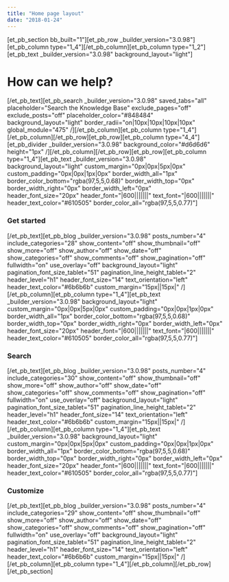 ```yaml
---
title: "Home page layout"
date: "2018-01-24"
---
```


\[et\_pb\_section bb\_built="1"\]\[et\_pb\_row \_builder\_version="3.0.98"\]\[et\_pb\_column type="1\_4"\]\[/et\_pb\_column\]\[et\_pb\_column type="1\_2"\]\[et\_pb\_text \_builder\_version="3.0.98" background\_layout="light"\]

# How can we help?

\[/et\_pb\_text\]\[et\_pb\_search \_builder\_version="3.0.98" saved\_tabs="all" placeholder="Search the Knowledge Base" exclude\_pages="off" exclude\_posts="off" placeholder\_color="#848484" background\_layout="light" border\_radii="on|10px|10px|10px|10px" global\_module="475" /\]\[/et\_pb\_column\]\[et\_pb\_column type="1\_4"\]\[/et\_pb\_column\]\[/et\_pb\_row\]\[et\_pb\_row\]\[et\_pb\_column type="4\_4"\]\[et\_pb\_divider \_builder\_version="3.0.98" background\_color="#d6d6d6" height="1px" /\]\[/et\_pb\_column\]\[/et\_pb\_row\]\[et\_pb\_row\]\[et\_pb\_column type="1\_4"\]\[et\_pb\_text \_builder\_version="3.0.98" background\_layout="light" custom\_margin="0px|0px|5px|0px" custom\_padding="0px|0px|1px|0px" border\_width\_all="1px" border\_color\_bottom="rgba(97,5,5,0.68)" border\_width\_top="0px" border\_width\_right="0px" border\_width\_left="0px" header\_font\_size="20px" header\_font="|600|||||||" text\_font="|600|||||||" header\_text\_color="#610505" border\_color\_all="rgba(97,5,5,0.77)"\]

### Get started

\[/et\_pb\_text\]\[et\_pb\_blog \_builder\_version="3.0.98" posts\_number="4" include\_categories="28" show\_content="off" show\_thumbnail="off" show\_more="off" show\_author="off" show\_date="off" show\_categories="off" show\_comments="off" show\_pagination="off" fullwidth="on" use\_overlay="off" background\_layout="light" pagination\_font\_size\_tablet="51" pagination\_line\_height\_tablet="2" header\_level="h1" header\_font\_size="14" text\_orientation="left" header\_text\_color="#6b6b6b" custom\_margin="15px||15px|" /\]\[/et\_pb\_column\]\[et\_pb\_column type="1\_4"\]\[et\_pb\_text \_builder\_version="3.0.98" background\_layout="light" custom\_margin="0px|0px|5px|0px" custom\_padding="0px|0px|1px|0px" border\_width\_all="1px" border\_color\_bottom="rgba(97,5,5,0.68)" border\_width\_top="0px" border\_width\_right="0px" border\_width\_left="0px" header\_font\_size="20px" header\_font="|600|||||||" text\_font="|600|||||||" header\_text\_color="#610505" border\_color\_all="rgba(97,5,5,0.77)"\]

### Search

\[/et\_pb\_text\]\[et\_pb\_blog \_builder\_version="3.0.98" posts\_number="4" include\_categories="30" show\_content="off" show\_thumbnail="off" show\_more="off" show\_author="off" show\_date="off" show\_categories="off" show\_comments="off" show\_pagination="off" fullwidth="on" use\_overlay="off" background\_layout="light" pagination\_font\_size\_tablet="51" pagination\_line\_height\_tablet="2" header\_level="h1" header\_font\_size="14" text\_orientation="left" header\_text\_color="#6b6b6b" custom\_margin="15px||15px|" /\]\[/et\_pb\_column\]\[et\_pb\_column type="1\_4"\]\[et\_pb\_text \_builder\_version="3.0.98" background\_layout="light" custom\_margin="0px|0px|5px|0px" custom\_padding="0px|0px|1px|0px" border\_width\_all="1px" border\_color\_bottom="rgba(97,5,5,0.68)" border\_width\_top="0px" border\_width\_right="0px" border\_width\_left="0px" header\_font\_size="20px" header\_font="|600|||||||" text\_font="|600|||||||" header\_text\_color="#610505" border\_color\_all="rgba(97,5,5,0.77)"\]

### Customize

\[/et\_pb\_text\]\[et\_pb\_blog \_builder\_version="3.0.98" posts\_number="4" include\_categories="29" show\_content="off" show\_thumbnail="off" show\_more="off" show\_author="off" show\_date="off" show\_categories="off" show\_comments="off" show\_pagination="off" fullwidth="on" use\_overlay="off" background\_layout="light" pagination\_font\_size\_tablet="51" pagination\_line\_height\_tablet="2" header\_level="h1" header\_font\_size="14" text\_orientation="left" header\_text\_color="#6b6b6b" custom\_margin="15px||15px|" /\]\[/et\_pb\_column\]\[et\_pb\_column type="1\_4"\]\[/et\_pb\_column\]\[/et\_pb\_row\]\[/et\_pb\_section\]
